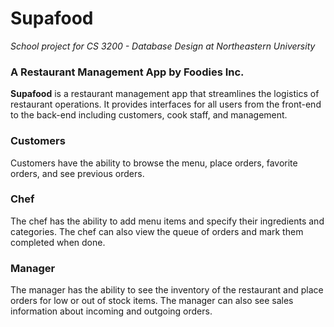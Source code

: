 # Supafood

*School project for CS 3200 - Database Design at Northeastern University*

### A Restaurant Management App by Foodies Inc.

**Supafood** is a restaurant management app that streamlines the logistics of restaurant operations. It provides interfaces for all users from the front-end to the back-end including customers, cook staff, and management.

### Customers

Customers have the ability to browse the menu, place orders, favorite orders, and see previous orders.

### Chef

The chef has the ability to add menu items and specify their ingredients and categories. The chef can also view the queue of orders and mark them completed when done.

### Manager

The manager has the ability to see the inventory of the restaurant and place orders for low or out of stock items. The manager can also see sales information about incoming and outgoing orders.
